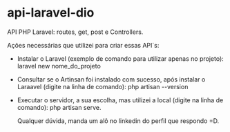 # api-laravel-dio
API PHP Laravel: routes, get, post e Controllers.

Ações necessárias que utilizei para criar essas API´s:
- Instalar o Laravel (exemplo de comando para utilizar apenas no projeto): laravel new nome_do_projeto 
- Consultar se o Artinsan foi instalado com sucesso, após instalar o Laraavel (digite na linha de comando): php artisan --version
- Executar o servidor, a sua escolha, mas utilizei a local (digite na linha de comando): php artisan serve.

  Qualquer dúvida, manda um alô no linkedin do perfil que respondo =D.

